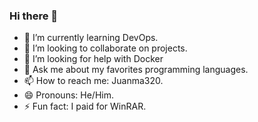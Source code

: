 ### Hi there 👋
<!--
- 🔭 I’m currently working on ...
-->
- 🌱 I’m currently learning DevOps.
- 👯 I’m looking to collaborate on projects.
- 🤔 I’m looking for help with Docker
- 💬 Ask me about my favorites programming languages.
- 📫 How to reach me: Juanma320.
- 😄 Pronouns: He/Him.
- ⚡ Fun fact: I paid for WinRAR.